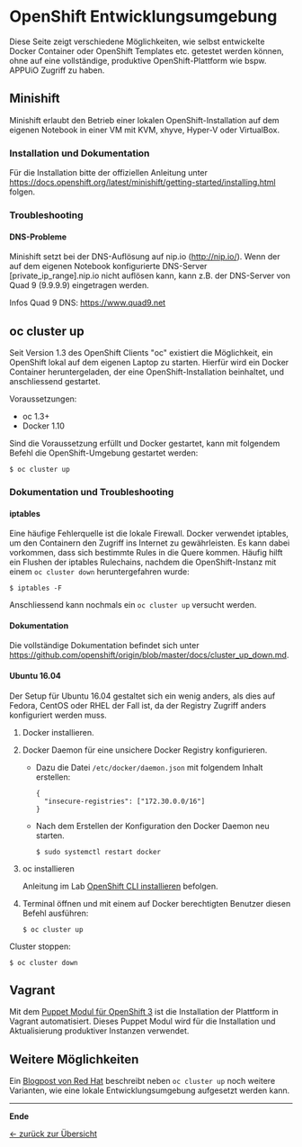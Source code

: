 # OpenShift Entwicklungsumgebung

Diese Seite zeigt verschiedene Möglichkeiten, wie selbst entwickelte Docker Container oder OpenShift Templates etc. getestet werden können, ohne auf eine vollständige, produktive OpenShift-Plattform wie bspw. APPUiO Zugriff zu haben.

## Minishift

Minishift erlaubt den Betrieb einer lokalen OpenShift-Installation auf dem eigenen Notebook in einer VM mit KVM, xhyve, Hyper-V oder VirtualBox.

### Installation und Dokumentation

Für die Installation bitte der offiziellen Anleitung unter https://docs.openshift.org/latest/minishift/getting-started/installing.html folgen.

### Troubleshooting

#### DNS-Probleme

Minishift setzt bei der DNS-Auflösung auf nip.io (http://nip.io/). Wenn der auf dem eigenen Notebook konfigurierte DNS-Server [private_ip_range].nip.io nicht auflösen kann, kann z.B. der DNS-Server von Quad 9 (9.9.9.9) eingetragen werden.

Infos Quad 9 DNS: https://www.quad9.net

## oc cluster up

Seit Version 1.3 des OpenShift Clients "oc" existiert die Möglichkeit, ein OpenShift lokal auf dem eigenen Laptop zu starten. Hierfür wird ein Docker Container heruntergeladen, der eine OpenShift-Installation beinhaltet, und anschliessend gestartet.

Voraussetzungen:

- oc 1.3+
- Docker 1.10

Sind die Voraussetzung erfüllt und Docker gestartet, kann mit folgendem Befehl die OpenShift-Umgebung gestartet werden:

```
$ oc cluster up
```

### Dokumentation und Troubleshooting

#### iptables

Eine häufige Fehlerquelle ist die lokale Firewall. Docker verwendet iptables, um den Containern den Zugriff ins Internet zu gewährleisten. Es kann dabei vorkommen, dass sich bestimmte Rules in die Quere kommen. Häufig hilft ein Flushen der iptables Rulechains, nachdem die OpenShift-Instanz mit einem `oc cluster down` heruntergefahren wurde:

```
$ iptables -F
```

Anschliessend kann nochmals ein `oc cluster up` versucht werden.

#### Dokumentation

Die vollständige Dokumentation befindet sich unter https://github.com/openshift/origin/blob/master/docs/cluster_up_down.md.

#### Ubuntu 16.04

Der Setup für Ubuntu 16.04 gestaltet sich ein wenig anders, als dies auf Fedora, CentOS oder RHEL der Fall ist, da der Registry Zugriff anders konfiguriert werden muss.

1. Docker installieren.
2. Docker Daemon für eine unsichere Docker Registry konfigurieren.

   - Dazu die Datei `/etc/docker/daemon.json` mit folgendem Inhalt erstellen:

     ```
     {
       "insecure-registries": ["172.30.0.0/16"]
     }
     ```

   - Nach dem Erstellen der Konfiguration den Docker Daemon neu starten.
     ```
     $ sudo systemctl restart docker
     ```

3. oc installieren

   Anleitung im Lab [OpenShift CLI installieren](labs/02_cli.md) befolgen.

4. Terminal öffnen und mit einem auf Docker berechtigten Benutzer diesen Befehl ausführen:
   ```
   $ oc cluster up
   ```

Cluster stoppen:

```
$ oc cluster down
```

## Vagrant

Mit dem [Puppet Modul für OpenShift 3](https://github.com/puzzle/puppet-openshift3/tree/dev) ist die Installation der Plattform in Vagrant automatisiert. Dieses Puppet Modul wird für die Installation und Aktualisierung produktiver Instanzen verwendet.

## Weitere Möglichkeiten

Ein [Blogpost von Red Hat](https://developers.redhat.com/blog/2016/10/11/four-creative-ways-to-create-an-openshiftkubernetes-dev-environment/) beschreibt neben `oc cluster up` noch weitere Varianten, wie eine lokale Entwicklungsumgebung aufgesetzt werden kann.

---

**Ende**

[← zurück zur Übersicht](../README.md)

